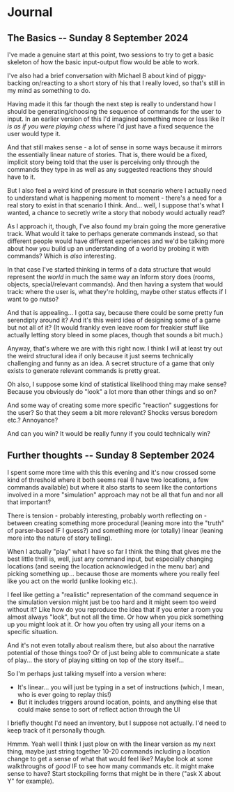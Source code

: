 # Journal

## The Basics -- Sunday 8 September 2024

I've made a genuine start at this point, two sessions to try to get a basic skeleton of how the basic input-output flow would be able to work.

I've also had a brief conversation with Michael B about kind of piggy-backing on/reacting to a short story of his that I really loved, so that's still in my mind as something to do.

Having made it this far though the next step is really to understand how I should be generating/choosing the sequence of commands for the user to input. In an earlier version of this I'd imagined something more or less like *It is as if you were playing chess* where I'd just have a fixed sequence the user would type it.

And that still makes sense - a lot of sense in some ways because it mirrors the essentially linear nature of stories. That is, there would be a fixed, implicit story being told that the user is perceiving only through the commands they type in as well as any suggested reactions they should have to it.

But I also feel a weird kind of pressure in that scenario where I actually need to understand what is happening moment to moment - there's a need for a real story to exist in that scenario I think. And... well, I suppose that's what I wanted, a chance to secretly write a story that nobody would actually read?

As I approach it, though, I've also found my brain going the more generative track. What would it take to perhaps generate commands instead, so that different people would have different experiences and we'd be talking more about how you build up an understanding of a world by probing it with commands? Which is *also* interesting.

In that case I've started thinking in terms of a data structure that would represent the *world* in much the same way an Inform story does (rooms, objects, special/relevant commands). And then having a system that would track: where the user is, what they're holding, maybe other status effects if I want to go nutso?

And that is appealing... I gotta say, because there could be some pretty fun serendipty around it? And it's this weird idea of designing some of a game but not all of it? (It would frankly even leave room for freakier stuff like actually letting story bleed in some places, though that sounds a bit much.)

Anyway, that's where we are with this right now. I think I will at least try out the weird structural idea if only because it just seems technically challenging and funny as an idea. A secret structure of a game that only exists to generate relevant commands is pretty great.

Oh also, I suppose some kind of statistical likelihood thing may make sense? Because you obviously do "look" a lot more than other things and so on?

And some way of creating some more specific "reaction" suggestions for the user? So that they seem a bit more relevant? Shocks versus boredom etc.? Annoyance?

And can you win? It would be really funny if you could technically win?

## Further thoughts -- Sunday 8 September 2024

I spent some more time with this this evening and it's now crossed some kind of threshold where it both seems real (I have two locations, a few commands available) but where it also starts to seem like the contortions involved in a more "simulation" approach may not be all that fun and nor all that important?

There is tension - probably interesting, probably worth reflecting on - between creating something more procedural (leaning more into the "truth" of parser-based IF I guess?) and something more (or totally) linear (leaning more into the nature of story telling).

When I actually "play" what I have so far I think the thing that gives me the best little thrill is, well, just any command input, but especially changing locations (and seeing the location acknowledged in the menu bar) and picking something up... because those are moments where you really feel like you act on the world (unlike looking etc.).

I feel like getting a "realistic" representation of the command sequence in the simulation version might just be too hard and it might seem too weird without it? Like how do you reproduce the idea that if you enter a room you almost always "look", but not all the time. Or how when you pick something up you might look at it. Or how you often try using all your items on a specific situation.

And it's not even totally about realism there, but also about the narrative potential of those things too? Or of just being able to communicate a state of play... the story of playing sitting on top of the story itself...

So I'm perhaps just talking myself into a version where:

- It's linear... you will just be typing in a set of instructions (which, I mean, who is ever going to replay this!)
- But it includes triggers around location, points, and anything else that could make sense to sort of reflect action through the UI

I briefly thought I'd need an inventory, but I suppose not actually. I'd need to keep track of it personally though.

Hmmm. Yeah well I think I just plow on with the linear version as my next thing, maybe just string together 10-20 commands including a location change to get a sense of what that would feel like? Maybe look at some walkthroughs of *good* IF to see how many commands etc. it might make sense to have? Start stockpiling forms that might be in there ("ask X about Y" for example).